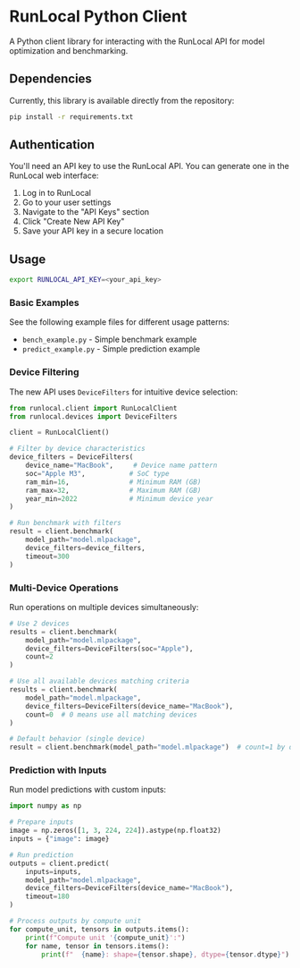 # RunLocal Python Client

A Python client library for interacting with the RunLocal API for model optimization and benchmarking.

## Dependencies

Currently, this library is available directly from the repository:

```bash
pip install -r requirements.txt
```

## Authentication

You'll need an API key to use the RunLocal API. You can generate one in the RunLocal web interface:

1. Log in to RunLocal
2. Go to your user settings
3. Navigate to the "API Keys" section
4. Click "Create New API Key"
5. Save your API key in a secure location

## Usage

```bash
export RUNLOCAL_API_KEY=<your_api_key>
```

### Basic Examples

See the following example files for different usage patterns:

- `bench_example.py` - Simple benchmark example
- `predict_example.py` - Simple prediction example

### Device Filtering

The new API uses `DeviceFilters` for intuitive device selection:

```python
from runlocal.client import RunLocalClient
from runlocal.devices import DeviceFilters

client = RunLocalClient()

# Filter by device characteristics
device_filters = DeviceFilters(
    device_name="MacBook",     # Device name pattern
    soc="Apple M3",           # SoC type
    ram_min=16,               # Minimum RAM (GB)
    ram_max=32,               # Maximum RAM (GB)
    year_min=2022             # Minimum device year
)

# Run benchmark with filters
result = client.benchmark(
    model_path="model.mlpackage",
    device_filters=device_filters,
    timeout=300
)
```

### Multi-Device Operations

Run operations on multiple devices simultaneously:

```python
# Use 2 devices
results = client.benchmark(
    model_path="model.mlpackage",
    device_filters=DeviceFilters(soc="Apple"),
    count=2
)

# Use all available devices matching criteria
results = client.benchmark(
    model_path="model.mlpackage",
    device_filters=DeviceFilters(device_name="MacBook"),
    count=0  # 0 means use all matching devices
)

# Default behavior (single device)
result = client.benchmark(model_path="model.mlpackage")  # count=1 by default
```

### Prediction with Inputs

Run model predictions with custom inputs:

```python
import numpy as np

# Prepare inputs
image = np.zeros([1, 3, 224, 224]).astype(np.float32)
inputs = {"image": image}

# Run prediction
outputs = client.predict(
    inputs=inputs,
    model_path="model.mlpackage",
    device_filters=DeviceFilters(device_name="MacBook"),
    timeout=180
)

# Process outputs by compute unit
for compute_unit, tensors in outputs.items():
    print(f"Compute unit '{compute_unit}':")
    for name, tensor in tensors.items():
        print(f"  {name}: shape={tensor.shape}, dtype={tensor.dtype}")
```
